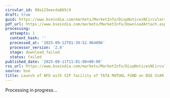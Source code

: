 ```yaml
---
circular_id: 90a123eecda865c9
draft: true
guid: https://www.bseindia.com/markets/MarketInfo/DispNoticesNCirculars.aspx?Noticeid={4A5B9ED0-5EF2-427C-9998-74383FDE52D2}&noticeno=20250911-16&dt=09/11/2025&icount=16&totcount=91&flag=0
pdf_url: https://www.bseindia.com/markets/MarketInfo/DownloadAttach.aspx?id=20250911-16&attachedId=
processing:
  attempts: 1
  content_hash: ''
  processed_at: '2025-09-12T01:39:52.964096'
  processor_version: '2.0'
  stage: download_failed
  status: failed
published_date: '2025-09-11T11:01:08+00:00'
rss_url: https://www.bseindia.com/markets/MarketInfo/DispNoticesNCirculars.aspx?Noticeid={4A5B9ED0-5EF2-427C-9998-74383FDE52D2}&noticeno=20250911-16&dt=09/11/2025&icount=16&totcount=91&flag=0
source: bse
title: Launch of NFO with SIP facility of TATA MUTUAL FUND on BSE StAR MF Platform
---
```


Processing in progress...